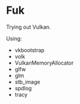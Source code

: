 # Fuk

Trying out Vulkan.

Using:
- vkbootstrap
- volk
- VulkanMemoryAllocator
- glfw
- glm
- stb_image
- spdlog
- tracy